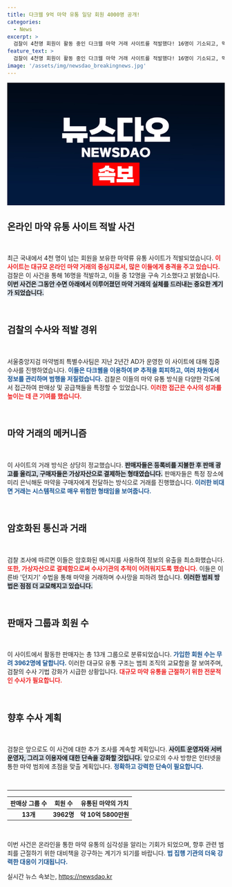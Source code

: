 ```yaml
---
title: 다크웹 9억 마약 유통 일당 회원 4000명 공개!
categories:
  - News
excerpt: >
  검찰이 4천명 회원이 활동 중인 다크웹 마약 거래 사이트를 적발했다! 16명이 기소되고, 막대한 양의 마약이 압수됐다. 수사망을 피하려는 그들의 치밀한 수법이 드러났다!
feature_text: >
  검찰이 4천명 회원이 활동 중인 다크웹 마약 거래 사이트를 적발했다! 16명이 기소되고, 막대한 양의 마약이 압수됐다. 수사망을 피하려는 그들의 치밀한 수법이 드러났다!
image: '/assets/img/newsdao_breakingnews.jpg'
---
```


<p><img src="/assets/img/newsdao_breakingnews.jpg" alt="flaretime 속보" /></p>

<h2 data-ke-size="size26">온라인 마약 유통 사이트 적발 사건</h2>

<p data-ke-size="size16">&nbsp;</p>

<p>최근 국내에서 4천 명이 넘는 회원을 보유한 마약류 유통 사이트가 적발되었습니다. <b><span style="color: #ee2323;">이 사이트는 대규모 온라인 마약 거래의 중심지로서, 많은 이들에게 충격을 주고 있습니다.</span></b> 검찰은 이 사건을 통해 16명을 적발하고, 이들 중 12명을 구속 기소했다고 밝혔습니다. <b><span style="background-color: #21538527;">이번 사건은 그동안 수면 아래에서 이루어졌던 마약 거래의 실체를 드러내는 중요한 계기가 되었습니다.</span></b> </p>

<p data-ke-size="size16">&nbsp;</p>

<h2 data-ke-size="size26">검찰의 수사와 적발 경위</h2>

<p data-ke-size="size16">&nbsp;</p>

<p>서울중앙지검 마약범죄 특별수사팀은 지난 2년간 AD가 운영한 이 사이트에 대해 집중 수사를 진행하였습니다. <b><span style="color: #1a5490;">이들은 다크웹을 이용하여 IP 추적을 회피하고, 여러 차원에서 정보를 관리하며 범행을 저질렀습니다.</span></b> 검찰은 이들의 마약 유통 방식을 다양한 각도에서 접근하여 판매상 및 공급책들을 특정할 수 있었습니다. <b><span style="color: #ee2323;">이러한 접근은 수사의 성과를 높이는 데 큰 기여를 했습니다.</span></b></p>

<p data-ke-size="size16">&nbsp;</p>

<h2 data-ke-size="size26">마약 거래의 메커니즘</h2>

<p data-ke-size="size16">&nbsp;</p>

<p>이 사이트의 거래 방식은 상당히 정교했습니다. <b><span style="background-color: #21538527;">판매자들은 등록비를 지불한 후 판매 광고를 올리고, 구매자들은 가상자산으로 결제하는 형태였습니다.</span></b> 판매자들은 특정 장소에 미리 은닉해둔 마약을 구매자에게 전달하는 방식으로 거래를 진행했습니다. <b><span style="color: #1a5490;">이러한 비대면 거래는 시스템적으로 매우 위험한 형태임을 보여줍니다.</span></b></p>

<p data-ke-size="size16">&nbsp;</p>

<h2 data-ke-size="size26">암호화된 통신과 거래</h2>

<p data-ke-size="size16">&nbsp;</p>

<p>검찰 조사에 따르면 이들은 암호화된 메시지를 사용하여 정보의 유출을 최소화했습니다. <b><span style="color: #ee2323;">또한, 가상자산으로 결제함으로써 수사기관의 추적이 어려워지도록 했습니다.</span></b> 이들은 이른바 '던지기' 수법을 통해 마약을 거래하며 수사망을 피하려 했습니다. <b><span style="background-color: #21538527;">이러한 범죄 방법은 점점 더 교묘해지고 있습니다.</span></b></p>

<p data-ke-size="size16">&nbsp;</p>

<h2 data-ke-size="size26">판매자 그룹과 회원 수</h2>

<p data-ke-size="size16">&nbsp;</p>

<p>이 사이트에서 활동한 판매자는 총 13개 그룹으로 분류되었습니다. <b><span style="color: #1a5490;">가입한 회원 수는 무려 3962명에 달합니다.</span></b> 이러한 대규모 유통 구조는 범죄 조직의 교묘함을 잘 보여주며, 검찰의 수사 기법 강화가 시급한 상황입니다. <b><span style="color: #ee2323;">대규모 마약 유통을 근절하기 위한 전문적인 수사가 필요합니다.</span></b></p>

<p data-ke-size="size16">&nbsp;</p>

<h2 data-ke-size="size26">향후 수사 계획</h2>

<p data-ke-size="size16">&nbsp;</p>

<p>검찰은 앞으로도 이 사건에 대한 추가 조사를 계속할 계획입니다. <b><span style="background-color: #21538527;">사이트 운영자와 서버 운영자, 그리고 이용자에 대한 단속을 강화할 것입니다.</span></b> 앞으로의 수사 방향은 인터넷을 통한 마약 범죄에 초점을 맞출 계획입니다. <b><span style="color: #1a5490;">정확하고 강력한 단속이 필요합니다.</span></b></p>

<p data-ke-size="size16">&nbsp;</p>

<hr>

<table>
  <thead>
    <tr>
      <th style="text-align: center;">판매상 그룹 수</th>
      <th style="text-align: center;">회원 수</th>
      <th style="text-align: center;">유통된 마약의 가치</th>
    </tr>
  </thead>
  <tbody>
    <tr>
      <td style="text-align: center; height: 17px;"><b>13개</b></td>
      <td style="text-align: center; height: 17px;"><b>3962명</b></td>
      <td style="text-align: center; height: 17px;"><b>약 10억 5800만원</b></td>
    </tr>
  </tbody>
</table>

<p data-ke-size="size16">&nbsp;</p>

<p>이번 사건은 온라인을 통한 마약 유통의 심각성을 알리는 기회가 되었으며, 향후 관련 범죄를 근절하기 위한 대비책을 강구하는 계기가 되기를 바랍니다. <b><span style="color: #1a5490;">법 집행 기관의 더욱 강력한 대응이 기대됩니다.</span></b></p>
실시간 뉴스 속보는, <a href="https://newsdao.kr" rel="dofollow">https://newsdao.kr</a>


